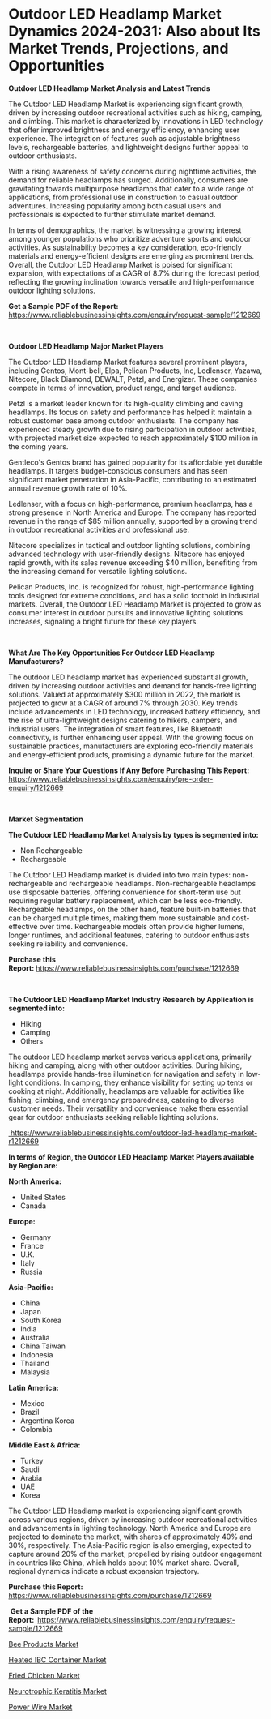 <p><h1>Outdoor LED Headlamp Market Dynamics 2024-2031: Also about Its Market Trends, Projections, and Opportunities</h1></p><p><strong>Outdoor LED Headlamp Market Analysis and Latest Trends</strong></p>
<p><p>The Outdoor LED Headlamp Market is experiencing significant growth, driven by increasing outdoor recreational activities such as hiking, camping, and climbing. This market is characterized by innovations in LED technology that offer improved brightness and energy efficiency, enhancing user experience. The integration of features such as adjustable brightness levels, rechargeable batteries, and lightweight designs further appeal to outdoor enthusiasts.</p><p>With a rising awareness of safety concerns during nighttime activities, the demand for reliable headlamps has surged. Additionally, consumers are gravitating towards multipurpose headlamps that cater to a wide range of applications, from professional use in construction to casual outdoor adventures. Increasing popularity among both casual users and professionals is expected to further stimulate market demand.</p><p>In terms of demographics, the market is witnessing a growing interest among younger populations who prioritize adventure sports and outdoor activities. As sustainability becomes a key consideration, eco-friendly materials and energy-efficient designs are emerging as prominent trends. Overall, the Outdoor LED Headlamp Market is poised for significant expansion, with expectations of a CAGR of 8.7% during the forecast period, reflecting the growing inclination towards versatile and high-performance outdoor lighting solutions.</p></p>
<p><strong>Get a Sample PDF of the Report:&nbsp;</strong> <a href="https://www.reliablebusinessinsights.com/enquiry/request-sample/1212669?utm_campaign=1138&utm_medium=2&utm_source=Github&utm_content=ia&utm_term=18112024&utm_id=outdoor-led-headlamp">https://www.reliablebusinessinsights.com/enquiry/request-sample/1212669</a></p>
<p>&nbsp;</p>
<p><strong>Outdoor LED Headlamp Major Market Players</strong></p>
<p><p>The Outdoor LED Headlamp Market features several prominent players, including Gentos, Mont-bell, Elpa, Pelican Products, Inc, Ledlenser, Yazawa, Nitecore, Black Diamond, DEWALT, Petzl, and Energizer. These companies compete in terms of innovation, product range, and target audience.</p><p>Petzl is a market leader known for its high-quality climbing and caving headlamps. Its focus on safety and performance has helped it maintain a robust customer base among outdoor enthusiasts. The company has experienced steady growth due to rising participation in outdoor activities, with projected market size expected to reach approximately $100 million in the coming years.</p><p>Gentleco's Gentos brand has gained popularity for its affordable yet durable headlamps. It targets budget-conscious consumers and has seen significant market penetration in Asia-Pacific, contributing to an estimated annual revenue growth rate of 10%.</p><p>Ledlenser, with a focus on high-performance, premium headlamps, has a strong presence in North America and Europe. The company has reported revenue in the range of $85 million annually, supported by a growing trend in outdoor recreational activities and professional use. </p><p>Nitecore specializes in tactical and outdoor lighting solutions, combining advanced technology with user-friendly designs. Nitecore has enjoyed rapid growth, with its sales revenue exceeding $40 million, benefiting from the increasing demand for versatile lighting solutions.</p><p>Pelican Products, Inc. is recognized for robust, high-performance lighting tools designed for extreme conditions, and has a solid foothold in industrial markets. Overall, the Outdoor LED Headlamp Market is projected to grow as consumer interest in outdoor pursuits and innovative lighting solutions increases, signaling a bright future for these key players.</p></p>
<p>&nbsp;</p>
<p><strong>What Are The Key Opportunities For Outdoor LED Headlamp Manufacturers?</strong></p>
<p><p>The outdoor LED headlamp market has experienced substantial growth, driven by increasing outdoor activities and demand for hands-free lighting solutions. Valued at approximately $300 million in 2022, the market is projected to grow at a CAGR of around 7% through 2030. Key trends include advancements in LED technology, increased battery efficiency, and the rise of ultra-lightweight designs catering to hikers, campers, and industrial users. The integration of smart features, like Bluetooth connectivity, is further enhancing user appeal. With the growing focus on sustainable practices, manufacturers are exploring eco-friendly materials and energy-efficient products, promising a dynamic future for the market.</p></p>
<p><strong>Inquire or Share Your Questions If Any Before Purchasing This Report:</strong> <a href="https://www.reliablebusinessinsights.com/enquiry/pre-order-enquiry/1212669?utm_campaign=1138&utm_medium=2&utm_source=Github&utm_content=ia&utm_term=18112024&utm_id=outdoor-led-headlamp">https://www.reliablebusinessinsights.com/enquiry/pre-order-enquiry/1212669</a></p>
<p>&nbsp;</p>
<p><strong>Market Segmentation</strong></p>
<p><strong>The Outdoor LED Headlamp Market Analysis by types is segmented into:</strong></p>
<p><ul><li>Non Rechargeable</li><li>Rechargeable</li></ul></p>
<p><p>The Outdoor LED Headlamp market is divided into two main types: non-rechargeable and rechargeable headlamps. Non-rechargeable headlamps use disposable batteries, offering convenience for short-term use but requiring regular battery replacement, which can be less eco-friendly. Rechargeable headlamps, on the other hand, feature built-in batteries that can be charged multiple times, making them more sustainable and cost-effective over time. Rechargeable models often provide higher lumens, longer runtimes, and additional features, catering to outdoor enthusiasts seeking reliability and convenience.</p></p>
<p><strong>Purchase this Report:&nbsp;</strong><a href="https://www.reliablebusinessinsights.com/purchase/1212669?utm_campaign=1138&utm_medium=2&utm_source=Github&utm_content=ia&utm_term=18112024&utm_id=outdoor-led-headlamp">https://www.reliablebusinessinsights.com/purchase/1212669</a></p>
<p>&nbsp;</p>
<p><strong>The Outdoor LED Headlamp Market Industry Research by Application is segmented into:</strong></p>
<p><ul><li>Hiking</li><li>Camping</li><li>Others</li></ul></p>
<p><p>The outdoor LED headlamp market serves various applications, primarily hiking and camping, along with other outdoor activities. During hiking, headlamps provide hands-free illumination for navigation and safety in low-light conditions. In camping, they enhance visibility for setting up tents or cooking at night. Additionally, headlamps are valuable for activities like fishing, climbing, and emergency preparedness, catering to diverse customer needs. Their versatility and convenience make them essential gear for outdoor enthusiasts seeking reliable lighting solutions.</p></p>
<p><a href="https://www.reliablebusinessinsights.com/outdoor-led-headlamp-market-r1212669?utm_campaign=1138&utm_medium=2&utm_source=Github&utm_content=ia&utm_term=18112024&utm_id=outdoor-led-headlamp">&nbsp;https://www.reliablebusinessinsights.com/outdoor-led-headlamp-market-r1212669</a></p>
<p><strong>In terms of Region, the Outdoor LED Headlamp Market Players available by Region are:</strong></p>
<p>
    <p> <strong> North America: </strong>
        <ul>
            <li>United States</li>
            <li>Canada</li>
        </ul>
        </p> 
    <p> <strong> Europe: </strong>
        <ul>
            <li>Germany</li>
            <li>France</li>
            <li>U.K.</li>
            <li>Italy</li>
            <li>Russia</li>
        </ul>
        </p> 
    <p> <strong> Asia-Pacific: </strong>
        <ul>
            <li>China</li>
            <li>Japan</li>
            <li>South Korea</li>
            <li>India</li>
            <li>Australia</li>
            <li>China Taiwan</li>
            <li>Indonesia</li>
            <li>Thailand</li>
            <li>Malaysia</li>
        </ul>
        </p> 
    <p> <strong> Latin America: </strong>
        <ul>
            <li>Mexico</li>
            <li>Brazil</li>
            <li>Argentina Korea</li>
            <li>Colombia</li>
        </ul>
        </p> 
    <p> <strong> Middle East & Africa: </strong>
        <ul>
            <li>Turkey</li>
            <li>Saudi</li>
            <li>Arabia</li>
            <li>UAE</li>
            <li>Korea</li>
        </ul>
    </p>
    </p>
<p><p>The Outdoor LED Headlamp market is experiencing significant growth across various regions, driven by increasing outdoor recreational activities and advancements in lighting technology. North America and Europe are projected to dominate the market, with shares of approximately 40% and 30%, respectively. The Asia-Pacific region is also emerging, expected to capture around 20% of the market, propelled by rising outdoor engagement in countries like China, which holds about 10% market share. Overall, regional dynamics indicate a robust expansion trajectory.</p></p>
<p><strong>Purchase this Report: </strong><a href="https://www.reliablebusinessinsights.com/purchase/1212669?utm_campaign=1138&utm_medium=2&utm_source=Github&utm_content=ia&utm_term=18112024&utm_id=outdoor-led-headlamp">https://www.reliablebusinessinsights.com/purchase/1212669</a></p>
<p>&nbsp;<strong>Get a Sample PDF of the Report:&nbsp;&nbsp;</strong><a href="https://www.reliablebusinessinsights.com/enquiry/request-sample/1212669?utm_campaign=1138&utm_medium=2&utm_source=Github&utm_content=ia&utm_term=18112024&utm_id=outdoor-led-headlamp">https://www.reliablebusinessinsights.com/enquiry/request-sample/1212669</a></p>
<p><strong></strong></p>
<p><p><a href="https://www.linkedin.com/pulse/mapping-bee-products-market-trends-challenges-breakthroughs-2024-bjucf?utm_campaign=1138&utm_medium=2&utm_source=Github&utm_content=ia&utm_term=18112024&utm_id=outdoor-led-headlamp">Bee Products Market</a></p><p><a href="https://issuu.com/reportprime-2/docs/heated-ibc-container-market-size-20_192ccff040f228?utm_campaign=1138&utm_medium=2&utm_source=Github&utm_content=ia&utm_term=18112024&utm_id=outdoor-led-headlamp">Heated IBC Container Market</a></p><p><a href="https://www.linkedin.com/pulse/fried-chicken-market-trends-focusing-insight-forecast-analysis-a7sef?utm_campaign=1138&utm_medium=2&utm_source=Github&utm_content=ia&utm_term=18112024&utm_id=outdoor-led-headlamp">Fried Chicken Market</a></p><p><a href="https://issuu.com/reportprime-2/docs/neurotrophic-keratitis-market-size-_c8250ecc7a16c4?utm_campaign=1138&utm_medium=2&utm_source=Github&utm_content=ia&utm_term=18112024&utm_id=outdoor-led-headlamp">Neurotrophic Keratitis Market</a></p><p><a href="https://www.linkedin.com/pulse/power-wire-market-outlook-forecast-from-2024-2031-market-alive-cguxf?utm_campaign=1138&utm_medium=2&utm_source=Github&utm_content=ia&utm_term=18112024&utm_id=outdoor-led-headlamp">Power Wire Market</a></p></p>